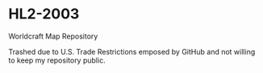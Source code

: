 # HL2-2003
Worldcraft Map Repository

Trashed due to U.S. Trade Restrictions emposed by GitHub and not willing to keep my repository public.